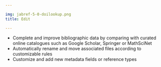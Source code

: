 ```yaml
---

img: jabref-5-0-doilookup.png
title: Edit

---
```


* Complete and improve bibliographic data by comparing with curated online catalogues such as Google Scholar, Springer or MathSciNet
* Automatically rename and move associated files according to customizable rules
* Customize and add new metadata fields or reference types